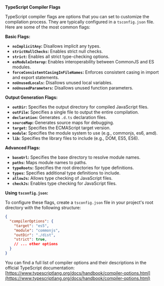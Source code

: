 **TypeScript Compiler Flags**

TypeScript compiler flags are options that you can set to customize the compilation process. They are typically configured in a `tsconfig.json` file. Here are some of the most common flags:

**Basic Flags:**

* **`noImplicitAny`:** Disallows implicit any types.
* **`strictNullChecks`:** Enables strict null checks.
* **`strict`:** Enables all strict type-checking options.
* **`esModuleInterop`:** Enables interoperability between CommonJS and ES modules.
* **`forceConsistentCasingInFileNames`:** Enforces consistent casing in import and export statements.
* **`noUnusedLocals`:** Disallows unused local variables.
* **`noUnusedParameters`:** Disallows unused function parameters.

**Output Generation Flags:**

* **`outDir`:** Specifies the output directory for compiled JavaScript files.
* **`outFile`:** Specifies a single file to output the entire compilation.
* **`declaration`:** Generates `.d.ts` declaration files.
* **`sourceMap`:** Generates source maps for debugging.
* **`target`:** Specifies the ECMAScript target version.
* **`module`:** Specifies the module system to use (e.g., commonjs, es6, amd).
* **`lib`:** Specifies the library files to include (e.g., DOM, ES5, ES6).

**Advanced Flags:**

* **`baseUrl`:** Specifies the base directory to resolve module names.
* **`paths`:** Maps module names to paths.
* **`typeRoots`:** Specifies the root directories for type definitions.
* **`types`:** Specifies additional type definitions to include.
* **`allowJs`:** Allows type checking of JavaScript files.
* **`checkJs`:** Enables type checking for JavaScript files.

**Using `tsconfig.json`:**

To configure these flags, create a `tsconfig.json` file in your project's root directory with the following structure:

```json
{
  "compilerOptions": {
    "target": "es5",
    "module": "commonjs",
    "outDir": "./dist",
    "strict": true,
    // ... other options
  }
}
```

You can find a full list of compiler options and their descriptions in the official TypeScript documentation: [https://www.typescriptlang.org/docs/handbook/compiler-options.html](https://www.typescriptlang.org/docs/handbook/compiler-options.html)

